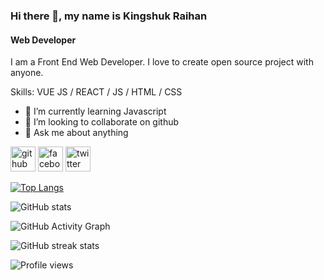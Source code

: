 ### Hi there 👋, my name is Kingshuk Raihan
#### Web Developer
I am a Front End Web Developer. I  love to create open source project with anyone.

Skills: VUE JS / REACT / JS / HTML / CSS

- 🌱 I’m currently learning Javascript 
- 👯 I’m looking to collaborate on github 
- 💬 Ask me about anything 


[<img src='https://cdn.jsdelivr.net/npm/simple-icons@3.0.1/icons/github.svg' alt='github' height='40'>](https://github.com/https://github.com/PalashRaihan)  [<img src='https://cdn.jsdelivr.net/npm/simple-icons@3.0.1/icons/facebook.svg' alt='facebook' height='40'>](https://www.facebook.com/#)  [<img src='https://cdn.jsdelivr.net/npm/simple-icons@3.0.1/icons/twitter.svg' alt='twitter' height='40'>](https://twitter.com/#)  

[![Top Langs](https://github-readme-stats.vercel.app/api/top-langs/?username=https://github.com/PalashRaihan)](https://github.com/anuraghazra/github-readme-stats)

![GitHub stats](https://github-readme-stats.vercel.app/api?username=https://github.com/PalashRaihan&show_icons=true)  

![GitHub Activity Graph](https://activity-graph.herokuapp.com/graph?username=https://github.com/PalashRaihan)  

![GitHub streak stats](https://streak-stats.demolab.com/?user=https://github.com/PalashRaihan)  

![Profile views](https://gpvc.arturio.dev/https://github.com/PalashRaihan)  
